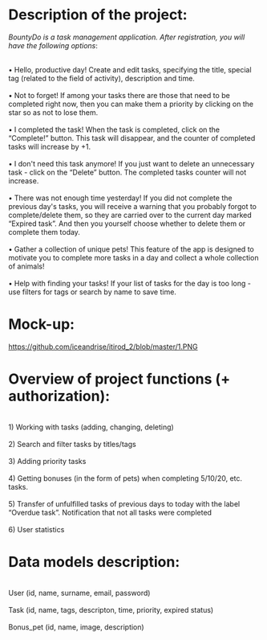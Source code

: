 # Description of the project:

*BountyDo is a task management application. After registration, you will have the following options*:

<br> • Hello, productive day! Create and edit tasks, specifying the title, special tag (related to the field of activity), description and time. </br>
<br> • Not to forget! If among your tasks there are those that need to be completed right now, then you can make them a priority by clicking on the star so as not to lose them. </br>
<br> • I completed the task! When the task is completed, click on the “Сomplete!” button. This task will disappear, and the counter of completed tasks will increase by +1. </br>
<br> • I don't need this task anymore! If you just want to delete an unnecessary task - click on the “Delete” button. The completed tasks counter will not increase. </br>
<br> • There was not enough time yesterday! If you did not complete the previous day's tasks, you will receive a warning that you probably forgot to complete/delete them, so they are carried over to the current day marked “Expired task”. And then you yourself choose whether to delete them or complete them today. </br>
<br> • Gather a collection of unique pets! This feature of the app is designed to motivate you to complete more tasks in a day and collect a whole collection of animals! </br>
<br> • Help with finding your tasks! If your list of tasks for the day is too long - use filters for tags or search by name to save time. </br>
# Mock-up:
https://github.com/iceandrise/itirod_2/blob/master/1.PNG

# Overview of project functions (+ authorization):
<br> 1) Working with tasks (adding, changing, deleting)</br>
<br> 2) Search and filter tasks by titles/tags </br>
<br> 3) Adding priority tasks</br>
<br> 4) Getting bonuses (in the form of pets) when completing 5/10/20, etc. tasks. </br>
<br> 5) Transfer of unfulfilled tasks of previous days to today with the label “Overdue task”. Notification that not all tasks were completed</br>
<br> 6) User statistics</br>
# Data models description:</br>
<br>User (id, name, surname, email, password)</br>
<br>Task (id, name, tags, descripton, time, priority, expired status)</br>
<br>Bonus_pet (id, name, image, description)</br>

